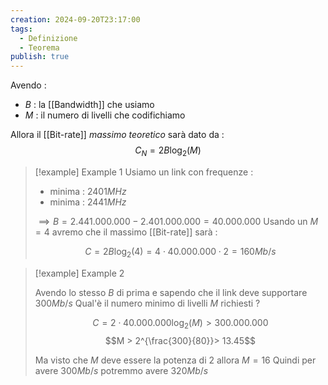```yaml
---
creation: 2024-09-20T23:17:00
tags:
  - Definizione
  - Teorema
publish: true
---
```

Avendo : 
+ $B$ : la [[Bandwidth]] che usiamo
+ $M$ : il numero di livelli che codifichiamo 

Allora il [[Bit-rate]] *massimo teoretico* sarà dato da : 
$$C_N = 2B\log_2(M)$$
>[!example] Example 1
>Usiamo un link con frequenze :
>+ minima : $2401 MHz$
>+ minima : $2441 MHz$
>
>$\implies B = 2.441.000.000 − 2.401.000.000 = 40.000.000$
>Usando un $M = 4$ avremo che il massimo [[Bit-rate]] sarà :
>
>$$C = 2B\log_2(4) = 4\cdot 40.000.000 \cdot 2 = 160 Mb/s$$

>[!example] Example 2
>
>Avendo lo stesso $B$ di prima e sapendo che il link deve supportare $300 Mb/s$ 
>Qual'è il numero minimo di livelli $M$ richiesti ?
>
>$$C = 2 \cdot 40.000.000 \log_2(M) > 300.000.000$$
>$$M > 2^{\frac{300}{80}}> 13.45$$
>
>Ma visto che $M$ deve essere la potenza di $2$ allora $M = 16$ 
>Quindi per avere $300Mb/s$ potremmo avere $320 Mb/s$ 
